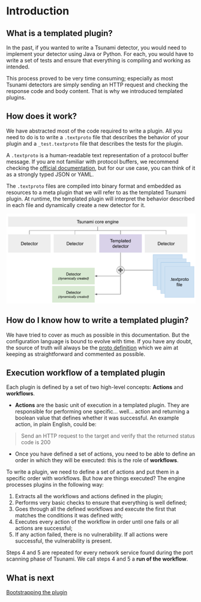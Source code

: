 
# Introduction

## What is a templated plugin?

In the past, if you wanted to write a Tsunami detector, you would need to
implement your detector using Java or Python. For each, you would have to write
a set of tests and ensure that everything is compiling and working as intended.

This process proved to be very time consuming; especially as most Tsunami
detectors are simply sending an HTTP request and checking the response code and
body content. That is why we introduced templated plugins.

## How does it work?

We have abstracted most of the code required to write a plugin. All you need to
do is to write a `.textproto` file that describes the behavior of your
plugin and a `_test.textproto` file that describes the tests for the plugin.

A `.textproto` is a human-readable text representation of a protocol buffer
message. If you are not familiar with protocol buffers, we recommend checking
the [official documentation](https://protobuf.dev/), but for our use case, you
can think of it as a strongly typed JSON or YAML.

The `.textproto` files are compiled into binary format and embedded as resources
to a meta plugin that we will refer to as the templated Tsunami plugin. At
runtime, the templated plugin will interpret the behavior described in each file
and dynamically create a new detector for it.

![High-level-overview](img/templated-how-it-works.png)

## How do I know how to write a templated plugin?

We have tried to cover as much as possible in this documentation. But the
configuration language is bound to evolve with time. If you have any doubt, the
source of truth will always be the
[proto definition](https://github.com/google/tsunami-security-scanner-plugins/tree/master/templated/templateddetector/proto)
which we aim at keeping as straightforward and commented as possible.

## Execution workflow of a templated plugin

Each plugin is defined by a set of two high-level concepts: **Actions** and
**workflows**.

- **Actions** are the basic unit of execution in a templated plugin. They are
responsible for performing one specific... well... action and returning a
boolean value that defines whether it was successful. An example action, in
plain English, could be:

> Send an HTTP request to the target and verify that the returned status code
> is 200

- Once you have defined a set of actions, you need to be able to define an order
in which they will be executed: this is the role of **workflows**.

To write a plugin, we need to define a set of actions and put them in a
specific order with workflows. But how are things executed? The engine processes
plugins in the following way:

1. Extracts all the workflows and actions defined in the plugin;
2. Performs very basic checks to ensure that everything is well defined;
3. Goes through all the defined workflows and execute the first that matches
the conditions it was defined with;
4. Executes every action of the workflow in order until one fails or all actions
are successful;
5. If any action failed, there is no vulnerability. If all actions were
successful, the vulnerability is present.

Steps 4 and 5 are repeated for every network service found during the port
scanning phase of Tsunami. We call steps 4 and 5 a **run of the workflow**.

## What is next

[Bootstrapping the plugin](02-bootstrapping)
